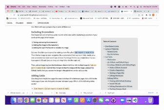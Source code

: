 ![Image](https://github.com/yshi0730/cse15l-lab-reports/blob/cbf7856808a5bd317faab826760b9d9d785e3821/Screen%20Shot%202022-09-26%20at%202.32.14%20PM.png)
